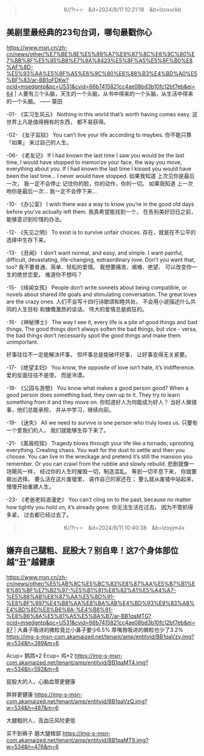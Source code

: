 
>　　　　　　　　6//?r=⭐　&d=2024/8/11 10:21:18　&b=lzoxurkb
## 美剧里最经典的23句台词，哪句最戳你心
https://www.msn.cn/zh-cn/news/other/%E7%BE%8E%E5%89%A7%E9%87%8C%E6%9C%80%E7%BB%8F%E5%85%B8%E7%9A%8423%E5%8F%A5%E5%8F%B0%E8%AF%8D-%E5%93%AA%E5%8F%A5%E6%9C%80%E6%88%B3%E4%BD%A0%E5%BF%83/ar-BB1oFDKw?ocid=msedgntp&pc=U531&cvid=66b7415821cc4ae08bd3b10fc12bf7eb&ei=64
|
人要有三个头脑，天生的一个头脑，从书中得来的一个头脑，从生活中得来的一个头脑。
—— 蒙田

-01- 《实习生风云》
Nothing in this world
that’s worth having comes easy.
这世界上凡是值得拥有的东西，
都不易获得。

-02- 《女子监狱》
You can’t live your life
according to maybes.
你不能只靠「如果」
来过自己的人生。

-06- 《老友记》
If I had known the last time
I saw you would be the last time,
I would have stopped to memorize
your face, the way you move,
everything about you.
If I had known the last time
I kissed you
would have been the last time…
I never would have stopped.
如果我知道
上次见你是最后一次，
我一定不会停止
记住你的脸，你的动作，你的一切。
如果我知道
上一次吻你是最后一次…
我一定不会停下来…

-10- 《办公室》
I wish there was a way to know
you’re in the good old days
before you’ve actually left them.
我真希望能找到一个，
在告别美好旧日之前，
能够意识到珍惜的办法。

-12- 《先见之明》
To exist is to survive unfair choices.
存在，就是在不公平的选择中生存下来。

-13- 《丑闻》
I don’t want normal,
and easy, and simple.
I want painful, difficult, devastating,
life-changing, extraordinary love.
Don’t you want that, too?
我不要普通、简单、轻松的爱情。
我想要痛苦、艰难、绝望、
可以改变你一生的绝世恋爱。
难道你不想吗？

-15- 《绯闻女孩》
People don’t write sonnets
about being compatible,
or novels about shared life goals
and stimulating conversation.
The great loves are the crazy ones.
人们不会写十四行诗歌颂和睦共处，
不会用小说描述什么共同的人生目标
和慷慨激昂的谈话。
伟大的爱情总是疯狂的。

-16- 《神秘博士》
The way I see it,
every life is a pile of good things
and bad things.
The good things
don’t always soften the bad things,
but vice - versa,
the bad things
don’t necessarily spoil the good things
and make them unimportant.

好事往往不一定能解决坏事，
但坏事总是能破坏好事，
让好事变得无关紧要。

-17- 《绝望主妇》
You know,
the opposite of love isn’t hate,
it’s indifference.
爱的反面往往不是恨，
而是冷漠。

-18- 《公园与游憩》
You know what makes
a good person good?
When a good person
does something bad,
they own up to it.
They try to learn something
from it and they move on.
你知道好人为何能成为好人？
当好人做错事，他们总能承担，
并从中学习，继续向前。

-19- 《迷失》
All we need to survive is one person
who truly loves us.
只要有一个爱我们的人，
我们就能够生存下来了。

-21- 《美眉校探》
Tragedy blows through
your life like a tornado,
uprooting everything.
Creating chaos.
You wait for the dust to settle
and then you choose.
You can live in the wreckage and pretend
it’s still the mansion you remember.
Or you can crawl from the rubble
and slowly rebuild.
悲剧就像一场飓风一样，
经过你的人生时摧毁一切，制造混乱。
等到一切平息下来，
你就要做出选择。
要么活在这片废墟里，
装作自己的家还在；
要么就从废墟中站起来，
慢慢开始重建人生。

-23- 《老爸老妈浪漫史》
You can’t cling on to the past,
because no matter
how tightly you hold on,
it’s already gone.
你无法生活在过去，
因为不管抓得多紧，
过去都已经过去了。

>　　　　　　　　6//?r=⭐　&d=2024/8/11 10:40:38　&b=lzoyjm4x
## 嫌弃自己腿粗、屁股大？别自卑！这7个身体部位越“丑”越健康
https://www.msn.cn/zh-cn/news/other/%E5%AB%8C%E5%BC%83%E8%87%AA%E5%B7%B1%E8%85%BF%E7%B2%97-%E5%B1%81%E8%82%A1%E5%A4%A7-%E5%88%AB%E8%87%AA%E5%8D%91-%E8%BF%997%E4%B8%AA%E8%BA%AB%E4%BD%93%E9%83%A8%E4%BD%8D%E8%B6%8A-%E4%B8%91-%E8%B6%8A%E5%81%A5%E5%BA%B7/ar-BB1qaMTG?ocid=msedgntp&pc=U531&cvid=66b7415821cc4ae08bd3b10fc12bf7eb&ei=87
|
大鼻子吸进的微粒竟比小鼻子要少6.5%
厚嘴唇吸进的微粒也少了3.2%
https://img-s-msn-com.akamaized.net/tenant/amp/entityid/BB1qaVzy.img?w=534&h=389&m=6

Acup=
鹦鹉×2
Ecup=
鸡×2
https://img-s-msn-com.akamaized.net/tenant/amp/entityid/BB1qaMT4.img?w=534&h=592&m=6

屁股大的人，心脑血管更健康

胖胖更健康
https://img-s-msn-com.akamaized.net/tenant/amp/entityid/BB1qaVzQ.img?w=534&h=487&m=6

大腿粗的人，高血压风险更低

买不到裤子
磨大腿根部
https://img-s-msn-com.akamaized.net/tenant/amp/entityid/BB1qaMT9.img?w=534&h=476&m=6